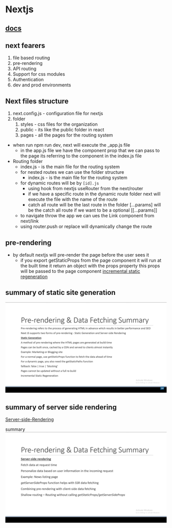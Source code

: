 # Nextjs

## [docs](https://nextjs.org/docs/getting-started)

## next fearers

1. file based routing
2. pre-rendering
3. API routing
4. Support for css modules
5. Authentication
6. dev and prod environments

## Next files structure

1. next.config.js - configuration file for nextjs
2. folder
   1. styles - css files for the organization
   2. public - its like the public folder in react
   3. pages - all the pages for the routing system

- when run npm run dev, next will execute the \_app.js file
  - in the app.js file we have the component prop that we can pass to the page its referring to the component in the index.js file
- Routing folder
  - index.js - is the main file for the routing system
  - for nested routes we can use the folder structure
    - index.js - is the main file for the routing system
  - for dynamic routes will be by `[id].js`
    - using hook from nextjs useRouter from the next/router
    - if we have a specific route in the dynamic route folder next will execute the file with the name of the route
    - catch all route will be the last route in the folder [...params] will be the catch all route if we want to be a optional [[...params]]
  - to navigate throw the app we can ues the Link component from next/link
  - using router.push or replace will dynamically change the route

## pre-rendering

- by default nextjs will pre-render the page before the user sees it
  - if you export getStaticProps from the page component
    it will run at the built time it return an object with the props property
    this props will be passed to the page component
    [incremental static regeneration](./Incremental-Static-Regeneration.md)

## summary of static site generation

![sgr](./assets/sgr.png)

## summary of server side rendering

[Server-side-Rendering](./Server-side-Rendering.md)

summary
![ssr](./assets/ssr.png)
